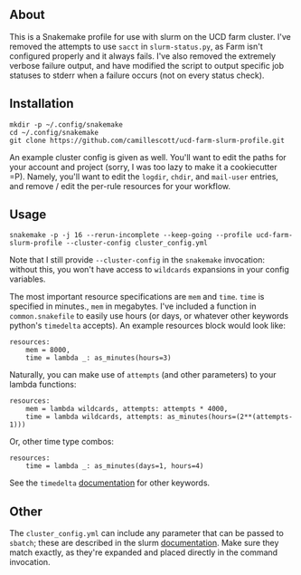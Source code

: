 ## About

This is a Snakemake profile for use with slurm on the UCD farm cluster. I've removed the attempts to
use `sacct` in `slurm-status.py`, as Farm isn't configured properly and it always fails. I've also
removed the extremely verbose failure output, and have modified the script to output specific job
statuses to stderr when a failure occurs (not on every status check).

## Installation

    mkdir -p ~/.config/snakemake
    cd ~/.config/snakemake
    git clone https://github.com/camillescott/ucd-farm-slurm-profile.git

An example cluster config is given as well. You'll want to edit the paths for your account and
project (sorry, I was too lazy to make it a cookiecutter =P). Namely, you'll want to edit
the `logdir`, `chdir`, and `mail-user` entries, and remove / edit the per-rule resources for your
workflow.

## Usage

    snakemake -p -j 16 --rerun-incomplete --keep-going --profile ucd-farm-slurm-profile --cluster-config cluster_config.yml

Note that I still provide `--cluster-config` in the `snakemake` invocation: without this, you won't
have access to `wildcards` expansions in your config variables.

The most important resource specifications are `mem` and `time`. `time` is specified in minutes.,
`mem` in megabytes.
I've included a function in `common.snakefile` to easily use hours (or days, or whatever other
keywords python's `timedelta` accepts). An example resources block would look like:

    resources:
        mem = 8000,
        time = lambda _: as_minutes(hours=3)

Naturally, you can make use of `attempts` (and other parameters) to your lambda functions:

    resources:
        mem = lambda wildcards, attempts: attempts * 4000,
        time = lambda wildcards, attempts: as_minutes(hours=(2**(attempts-1)))

Or, other time type combos:

    resources:
        time = lambda _: as_minutes(days=1, hours=4)

See the `timedelta`
[documentation](https://docs.python.org/3/library/datetime.html#datetime.timedelta) for other
keywords.

## Other

The `cluster_config.yml` can include any parameter that can be passed to `sbatch`; these are
described in the slurm [documentation](https://slurm.schedmd.com/sbatch.html). Make sure they match
exactly, as they're expanded and placed directly in the command invocation.
